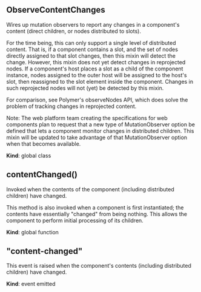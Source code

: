 <a name="ObserveContentChanges"></a>
## ObserveContentChanges
Wires up mutation observers to report any changes in a component's
content (direct children, or nodes distributed to slots).

For the time being, this can only support a single level of distributed
content. That is, if a component contains a slot, and the set of nodes
directly assigned to that slot changes, then this mixin will detect the
change. However, this mixin does not yet detect changes in reprojected
nodes. If a component's host places a slot as a child of the component
instance, nodes assigned to the outer host will be assigned to the host's
slot, then reassigned to the slot element inside the component. Changes in
such reprojected nodes will not (yet) be detected by this mixin.

For comparison, see Polymer's observeNodes API, which does solve the problem
of tracking changes in reprojected content.

Note: The web platform team creating the specifications for web components
plan to request that a new type of MutationObserver option be defined that
lets a component monitor changes in distributed children. This mixin will be
updated to take advantage of that MutationObserver option when that becomes
available.

**Kind**: global class  
<a name="contentChanged"></a>
## contentChanged()
Invoked when the contents of the component (including distributed children)
have changed.

This method is also invoked when a component is first instantiated; the
contents have essentially "changed" from being nothing. This allows the
component to perform initial processing of its children.

**Kind**: global function  
<a name="event_content-changed"></a>
## "content-changed"
This event is raised when the component's contents (including distributed
children) have changed.

**Kind**: event emitted  
